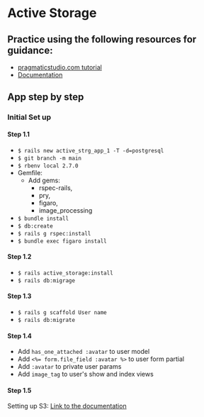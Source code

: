 # Active Storage

## Practice using the following resources for guidance:

- [pragmaticstudio.com tutorial](https://pragmaticstudio.com/tutorials/using-active-storage-in-rails)
- [Documentation](https://edgeguides.rubyonrails.org/active_storage_overview.html)

## App step by step

### Initial Set up

#### Step 1.1

- `$ rails new active_strg_app_1 -T -d=postgresql`
- `$ git branch -m main`
- `$ rbenv local 2.7.0`
- Gemfile:
	- Add gems:
		- rspec-rails, 
		- pry,
		- figaro,
		- image_processing
- `$ bundle install`
- `$ db:create`
- `$ rails g rspec:install` 
- `$ bundle exec figaro install`

#### Step 1.2

- `$ rails active_storage:install`
- `$ rails db:migrage`

#### Step 1.3

- `$ rails g scaffold User name`
- `$ rails db:migrate`

#### Step 1.4

- Add `has_one_attached :avatar` to user model
- Add `<%= form.file_field :avatar %>` to user form partial
- Add `:avatar` to private user params
- Add `image_tag` to user's show and index views

#### Step 1.5

Setting up S3:
[Link to the documentation](https://edgeguides.rubyonrails.org/active_storage_overview.html#s3-service-amazon-s3-and-s3-compatible-apis)


